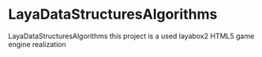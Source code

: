 # LayaDataStructuresAlgorithms
LayaDataStructuresAlgorithms
this project is a used layabox2 HTML5 game engine realization <learning javascript data structures and algorithms third edition>

